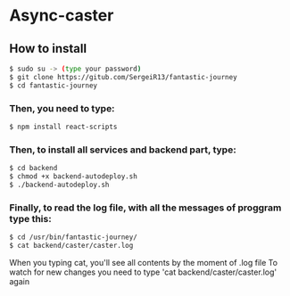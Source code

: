 # Async-caster

## How to install
```bash
$ sudo su -> (type your password)
$ git clone https://gitub.com/SergeiR13/fantastic-journey
$ cd fantastic-journey
```

### Then, you need to type:
```bash
$ npm install react-scripts
```
### Then, to install all services and backend part, type:
```bash
$ cd backend
$ chmod +x backend-autodeploy.sh
$ ./backend-autodeploy.sh
```
### Finally, to read the log file, with all the messages of proggram type this:
```bash
$ cd /usr/bin/fantastic-journey/
$ cat backend/caster/caster.log
```
When you typing cat, you'll see all contents by the moment of .log file
To watch for new changes you need to type 'cat backend/caster/caster.log' again